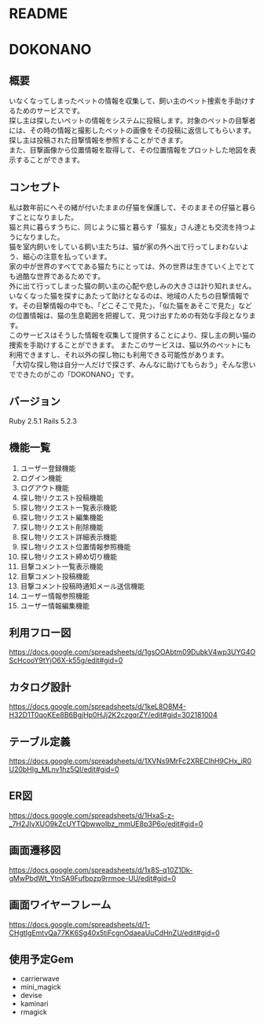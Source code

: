 # README

# DOKONANO

## 概要
いなくなってしまったペットの情報を収集して、飼い主のペット捜索を手助けするためのサービスです。
<br>
探し主は探したいペットの情報をシステムに投稿します。対象のペットの目撃者には、その時の情報と撮影したペットの画像をその投稿に返信してもらいます。探し主は投稿された目撃情報を参照することができます。
<br>
また、目撃画像から位置情報を取得して、その位置情報をプロットした地図を表示することができます。

## コンセプト
私は数年前にへその緒が付いたままの仔猫を保護して、そのままその仔猫と暮らすことになりました。
<br>
猫と共に暮らすうちに、同じように猫と暮らす「猫友」さん達とも交流を持つようになりました。
<br>
猫を室内飼いをしている飼い主たちは、猫が家の外へ出て行ってしまわないよう、細心の注意を払っています。
<br>
家の中が世界のすべてである猫たちにとっては、外の世界は生きていく上でとても過酷な世界であるためです。
<br>
外に出て行ってしまった猫の飼い主の心配や悲しみの大きさは計り知れません。いなくなった猫を探すにあたって助けとなるのは、地域の人たちの目撃情報です。その目撃情報の中でも、「どこそこで見た」、「似た猫をあそこで見た」などの位置情報は、猫の生息範囲を把握して、見つけ出すための有効な手段となります。
<br>
このサービスはそうした情報を収集して提供することにより、探し主の飼い猫の捜索を手助けすることができます。
またこのサービスは、猫以外のペットにも利用できますし、それ以外の探し物にも利用できる可能性があります。
<br>
「大切な探し物は自分一人だけで探さず、みんなに助けてもらおう」そんな思いでできたのがこの「DOKONANO」です。

## バージョン
Ruby 2.5.1
Rails 5.2.3

## 機能一覧
1. ユーザー登録機能
2. ログイン機能
3. ログアウト機能
4. 探し物リクエスト投稿機能
5. 探し物リクエスト一覧表示機能
6. 探し物リクエスト編集機能
7. 探し物リクエスト削除機能
8. 探し物リクエスト詳細表示機能
9. 探し物リクエスト位置情報参照機能
10. 探し物リクエスト締め切り機能
11. 目撃コメント一覧表示機能
12. 目撃コメント投稿機能
13. 目撃コメント投稿時通知メール送信機能
14. ユーザー情報参照機能
15. ユーザー情報編集機能

## 利用フロー図
https://docs.google.com/spreadsheets/d/1gsOOAbtm09DubkV4wp3UYG4OScHcooY9tYjO6X-k55g/edit#gid=0

## カタログ設計
https://docs.google.com/spreadsheets/d/1keL8O8M4-H32D1T0qoKEe8B6BgjHp0HJj2K2czgqrZY/edit#gid=302181004

## テーブル定義
https://docs.google.com/spreadsheets/d/1XVNs9MrFc2XREClhH9CHx_iR0U20bHIg_MLnv1hz5QI/edit#gid=0

## ER図
https://docs.google.com/spreadsheets/d/1HxaS-z-_7H2JIvXUO9kZcUYTQbwwoIbz_mmUE8p3P6o/edit#gid=0

## 画面遷移図
https://docs.google.com/spreadsheets/d/1x8S-q10Z1Dk-gMwPbdWt_YtnSA9Fufbpzp9rrmoe-UU/edit#gid=0

## 画面ワイヤーフレーム
https://docs.google.com/spreadsheets/d/1-CHgtIgEmtvQa77KK6Sg40x5tiFcgnOdaeaUuCdHnZU/edit#gid=0

## 使用予定Gem
* carrierwave
* mini_magick
* devise
* kaminari
* rmagick
